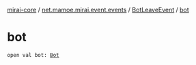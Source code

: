 [mirai-core](../../index.md) / [net.mamoe.mirai.event.events](../index.md) / [BotLeaveEvent](index.md) / [bot](./bot.md)

# bot

`open val bot: `[`Bot`](../../net.mamoe.mirai/-bot/index.md)